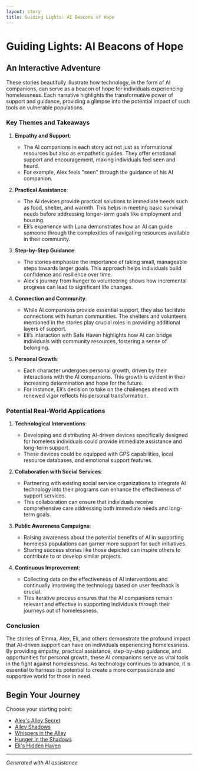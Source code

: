 ```yaml
---
layout: story
title: Guiding Lights: AI Beacons of Hope
---
```


# Guiding Lights: AI Beacons of Hope

## An Interactive Adventure

These stories beautifully illustrate how technology, in the form of AI companions, can serve as a beacon of hope for individuals experiencing homelessness. Each narrative highlights the transformative power of support and guidance, providing a glimpse into the potential impact of such tools on vulnerable populations.

### Key Themes and Takeaways

1. **Empathy and Support**:
   - The AI companions in each story act not just as informational resources but also as empathetic guides. They offer emotional support and encouragement, making individuals feel seen and heard.
   - For example, Alex feels "seen" through the guidance of his AI companion.

2. **Practical Assistance**:
   - The AI devices provide practical solutions to immediate needs such as food, shelter, and warmth. This helps in meeting basic survival needs before addressing longer-term goals like employment and housing.
   - Eli’s experience with Luna demonstrates how an AI can guide someone through the complexities of navigating resources available in their community.

3. **Step-by-Step Guidance**:
   - The stories emphasize the importance of taking small, manageable steps towards larger goals. This approach helps individuals build confidence and resilience over time.
   - Alex's journey from hunger to volunteering shows how incremental progress can lead to significant life changes.

4. **Connection and Community**:
   - While AI companions provide essential support, they also facilitate connections with human communities. The shelters and volunteers mentioned in the stories play crucial roles in providing additional layers of support.
   - Eli’s interaction with Safe Haven highlights how AI can bridge individuals with community resources, fostering a sense of belonging.

5. **Personal Growth**:
   - Each character undergoes personal growth, driven by their interactions with the AI companions. This growth is evident in their increasing determination and hope for the future.
   - For instance, Eli’s decision to take on the challenges ahead with renewed vigor reflects his personal transformation.

### Potential Real-World Applications

1. **Technological Interventions**:
   - Developing and distributing AI-driven devices specifically designed for homeless individuals could provide immediate assistance and long-term support.
   - These devices could be equipped with GPS capabilities, local resource databases, and emotional support features.

2. **Collaboration with Social Services**:
   - Partnering with existing social service organizations to integrate AI technology into their programs can enhance the effectiveness of support services.
   - This collaboration can ensure that individuals receive comprehensive care addressing both immediate needs and long-term goals.

3. **Public Awareness Campaigns**:
   - Raising awareness about the potential benefits of AI in supporting homeless populations can garner more support for such initiatives.
   - Sharing success stories like those depicted can inspire others to contribute to or develop similar projects.

4. **Continuous Improvement**:
   - Collecting data on the effectiveness of AI interventions and continually improving the technology based on user feedback is crucial.
   - This iterative process ensures that the AI companions remain relevant and effective in supporting individuals through their journeys out of homelessness.

### Conclusion

The stories of Emma, Alex, Eli, and others demonstrate the profound impact that AI-driven support can have on individuals experiencing homelessness. By providing empathy, practical assistance, step-by-step guidance, and opportunities for personal growth, these AI companions serve as vital tools in the fight against homelessness. As technology continues to advance, it is essential to harness its potential to create a more compassionate and supportive world for those in need.

## Begin Your Journey

Choose your starting point:

* [Alex's Alley Secret](/stories/20221012_105602)
* [Alley Shadows](/stories/20221011_005157)
* [Whispers in the Alley](/stories/20221010_145455)
* [Hunger in the Shadows](/stories/20221012_145451)
* [Eli's Hidden Haven](/stories/20221010_111253)

---
*Generated with AI assistance*
